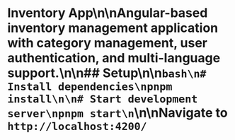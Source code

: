 # Inventory App\n\nAngular-based inventory management application with category management, user authentication, and multi-language support.\n\n## Setup\n\n```bash\n# Install dependencies\npnpm install\n\n# Start development server\npnpm start\n```\n\nNavigate to `http://localhost:4200/`
